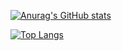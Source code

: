 <!-- ### Hi there 👋 -->

<!--
**luisashimabucoro/luisashimabucoro** is a ✨ _special_ ✨ repository because its `README.md` (this file) appears on your GitHub profile.

Here are some ideas to get you started:

- 🔭 I’m currently working on ...
- 🌱 I’m currently learning ...
- 👯 I’m looking to collaborate on ...
- 🤔 I’m looking for help with ...
- 💬 Ask me about ...
- 📫 How to reach me: ...
- 😄 Pronouns: ...
- ⚡ Fun fact: ...
-->

[![Anurag's GitHub stats](https://github-readme-stats.vercel.app/api?username=luisashimabucoro&count_private=true&show_icons=true&theme=panda)](https://github.com/anuraghazra/github-readme-stats)

[![Top Langs](https://github-readme-stats.vercel.app/api/top-langs/?username=luisashimabucoro&count_private=true&show_icons=true&theme=panda&hide=Procfile)](https://github.com/anuraghazra/github-readme-stats)
